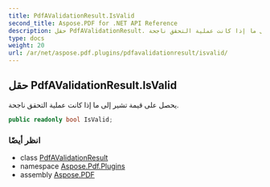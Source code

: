 ```yaml
---
title: PdfAValidationResult.IsValid
second_title: Aspose.PDF for .NET API Reference
description: حقل PdfAValidationResult. يحصل على قيمة تشير إلى ما إذا كانت عملية التحقق ناجحة
type: docs
weight: 20
url: /ar/net/aspose.pdf.plugins/pdfavalidationresult/isvalid/
---
```

## حقل PdfAValidationResult.IsValid

يحصل على قيمة تشير إلى ما إذا كانت عملية التحقق ناجحة.

```csharp
public readonly bool IsValid;
```

### انظر أيضًا

* class [PdfAValidationResult](../)
* namespace [Aspose.Pdf.Plugins](../../../aspose.pdf.plugins/)
* assembly [Aspose.PDF](../../../)